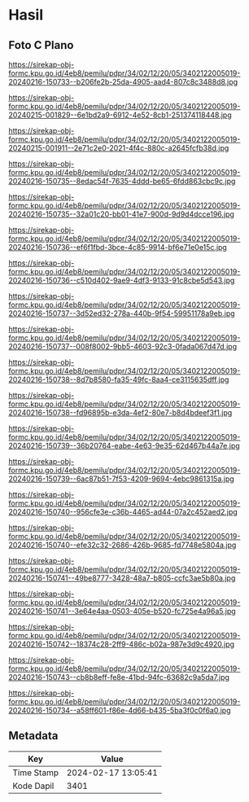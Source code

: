 # Hasil

## Foto C Plano

https://sirekap-obj-formc.kpu.go.id/4eb8/pemilu/pdpr/34/02/12/20/05/3402122005019-20240216-150733--b206fe2b-25da-4905-aad4-807c8c3488d8.jpg

https://sirekap-obj-formc.kpu.go.id/4eb8/pemilu/pdpr/34/02/12/20/05/3402122005019-20240215-001829--6e1bd2a9-6912-4e52-8cb1-251374118448.jpg

https://sirekap-obj-formc.kpu.go.id/4eb8/pemilu/pdpr/34/02/12/20/05/3402122005019-20240215-001911--2e71c2e0-2021-4f4c-880c-a2645fcfb38d.jpg

https://sirekap-obj-formc.kpu.go.id/4eb8/pemilu/pdpr/34/02/12/20/05/3402122005019-20240216-150735--8edac54f-7635-4ddd-be65-6fdd863cbc9c.jpg

https://sirekap-obj-formc.kpu.go.id/4eb8/pemilu/pdpr/34/02/12/20/05/3402122005019-20240216-150735--32a01c20-bb01-41e7-900d-9d9d4dcce196.jpg

https://sirekap-obj-formc.kpu.go.id/4eb8/pemilu/pdpr/34/02/12/20/05/3402122005019-20240216-150736--ef6f1fbd-3bce-4c85-9914-bf6e71e0e15c.jpg

https://sirekap-obj-formc.kpu.go.id/4eb8/pemilu/pdpr/34/02/12/20/05/3402122005019-20240216-150736--c510d402-9ae9-4df3-9133-91c8cbe5d543.jpg

https://sirekap-obj-formc.kpu.go.id/4eb8/pemilu/pdpr/34/02/12/20/05/3402122005019-20240216-150737--3d52ed32-278a-440b-9f54-59951178a9eb.jpg

https://sirekap-obj-formc.kpu.go.id/4eb8/pemilu/pdpr/34/02/12/20/05/3402122005019-20240216-150737--008f8002-9bb5-4603-92c3-0fada067d47d.jpg

https://sirekap-obj-formc.kpu.go.id/4eb8/pemilu/pdpr/34/02/12/20/05/3402122005019-20240216-150738--8d7b8580-fa35-49fc-8aa4-ce3115635dff.jpg

https://sirekap-obj-formc.kpu.go.id/4eb8/pemilu/pdpr/34/02/12/20/05/3402122005019-20240216-150738--fd96895b-e3da-4ef2-80e7-b8d4bdeef3f1.jpg

https://sirekap-obj-formc.kpu.go.id/4eb8/pemilu/pdpr/34/02/12/20/05/3402122005019-20240216-150739--36b20764-eabe-4e63-9e35-62d467b44a7e.jpg

https://sirekap-obj-formc.kpu.go.id/4eb8/pemilu/pdpr/34/02/12/20/05/3402122005019-20240216-150739--6ac87b51-7f53-4209-9694-4ebc9861315a.jpg

https://sirekap-obj-formc.kpu.go.id/4eb8/pemilu/pdpr/34/02/12/20/05/3402122005019-20240216-150740--956cfe3e-c36b-4465-ad44-07a2c452aed2.jpg

https://sirekap-obj-formc.kpu.go.id/4eb8/pemilu/pdpr/34/02/12/20/05/3402122005019-20240216-150740--efe32c32-2686-426b-9685-fd7748e5804a.jpg

https://sirekap-obj-formc.kpu.go.id/4eb8/pemilu/pdpr/34/02/12/20/05/3402122005019-20240216-150741--49be8777-3428-48a7-b805-ccfc3ae5b80a.jpg

https://sirekap-obj-formc.kpu.go.id/4eb8/pemilu/pdpr/34/02/12/20/05/3402122005019-20240216-150741--3e64e4aa-0503-405e-b520-fc725e4a96a5.jpg

https://sirekap-obj-formc.kpu.go.id/4eb8/pemilu/pdpr/34/02/12/20/05/3402122005019-20240216-150742--18374c28-2ff9-486c-b02a-987e3d9c4920.jpg

https://sirekap-obj-formc.kpu.go.id/4eb8/pemilu/pdpr/34/02/12/20/05/3402122005019-20240216-150743--cb8b8eff-fe8e-41bd-94fc-63682c9a5da7.jpg

https://sirekap-obj-formc.kpu.go.id/4eb8/pemilu/pdpr/34/02/12/20/05/3402122005019-20240216-150734--a58ff601-f86e-4d66-b435-5ba3f0c0f6a0.jpg


## Metadata

| Key        | Value               |
| ---------- | ------------------- |
| Time Stamp | 2024-02-17 13:05:41 |
| Kode Dapil | 3401                |



